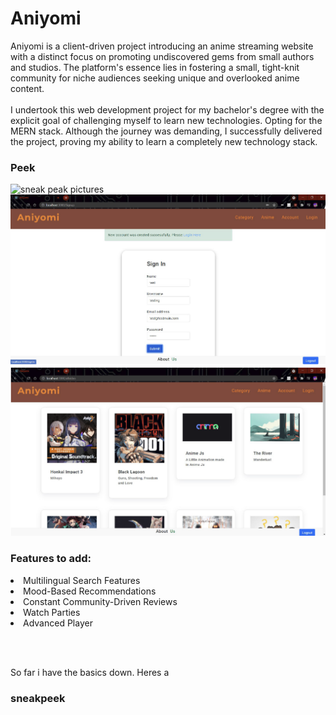 # Aniyomi

Aniyomi is a client-driven project introducing an anime streaming website with a distinct focus on promoting undiscovered gems from small authors and studios. The platform's essence lies in fostering a small, tight-knit community for niche audiences seeking unique and overlooked anime content.
<br></br>
I undertook this web development project for my bachelor's degree with the explicit goal of challenging myself to learn new technologies. Opting for the MERN stack. Although the journey was demanding, I successfully delivered the project, proving my ability to learn a completely new technology stack.


### Peek
![sneak peak pictures ](./pictures/pic1.png)
![sneak peak pictures ](./pictures/pic2.png)
![sneak peak pictures ](./pictures/pic3.png)


### Features to add:

<li>Multilingual Search Features</li>
<li>Mood-Based Recommendations</li>
<li>Constant Community-Driven Reviews</li>
<li>Watch Parties</li>
<li>Advanced Player</li>

<br></br>

So far i have the basics down. Heres a

### sneakpeek



